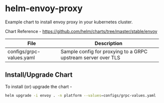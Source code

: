 # helm-envoy-proxy

Example chart to install envoy proxy in your kubernetes cluster.

Chart Reference - https://github.com/helm/charts/tree/master/stable/envoy

|File|Description|
|--|--|
|configs/grpc-values.yaml | Sample config for proxying to a GRPC upstream server over TLS|

## Install/Upgrade Chart

To install (or) upgrade the chart -

```bash
helm upgrade -i envoy . -n platform --values=configs/grpc-values.yaml
```
